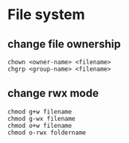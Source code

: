 # File system

## change file ownership
```
chown <owner-name> <filename>
chgrp <group-name> <filename>
```

## change rwx mode
```
chmod g+w filename
chmod g-wx filename
chmod o+w filename
chmod o-rwx foldername
```
